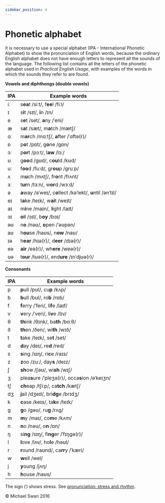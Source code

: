 ```yaml
---
sidebar_position: 4
---
```


# Phonetic alphabet

It is necessary to use a special alphabet (IPA - International Phonetic Alphabet) to show the pronunciation of English words, because the ordinary English alphabet does not have enough letters to represent all the sounds of the language. The following list contains all the letters of the phonetic alphabet used in *Practical English Usage*, with examples of the words in which the sounds they refer to are found.

**Vowels and diphthongs (double vowels)**

| IPA | Example words |
| --- |  --- |
| iː | s**ea**t /siːt/, f**ee**l /fiːl/ |
| ɪ | s**i**t /sɪt/, **i**n /ɪn/ |
| e | s**e**t /set/, **a**ny /ˈeni/ |
| æ | s**a**t /sæt/, m**a**tch /mætʃ/ |
| ɑː | m**ar**ch /mɑːtʃ/, **a**fter /ˈɑftə(r)/ |
| ɒ | p**o**t /pɒt/, g**o**ne /ɡɒn/ |
| ɔː | p**or**t /pɔːt/, l**aw** /lɔː/ |
| ʊ | g**oo**d /gʊd/, c**ou**ld /kʊd/ |
| uː | f**oo**d /fuːd/, gr**ou**p /gruːp/ |
| ʌ | m**u**ch /mʌtʃ/, fr**o**nt /frʌnt/ |
| ɜː | t**ur**n /tɜːn/, w**or**d /wɜːd/ |
| ə | **a**way /əˈweɪ/, c**o**llect /kəˈlekt/, **u**ntil /ənˈtɪl/ |
| eɪ | t**a**ke /teɪk/, w**ai**t /weɪt/ |
| aɪ | m**i**ne /maɪn/, l**i**ght /laɪt/ |
| ɔɪ | **oi**l /ɔɪl/, b**oy** /bɔɪ/ |
| əʊ | n**o** /nəʊ/, **o**pen /ˈəʊpən/ |
| aʊ | h**ou**se /haʊs/, n**ow** /naʊ/ |
| ɪə | h**ear** /hɪə(r)/, d**eer** /dɪə(r)/ |
| eə | **air** /eə(r)/, wh**ere** /weə(r)/ |
| ʊə | t**our** /tʊə(r)/, end**ure** /ɪnˈdjʊə(r)/ |

**Consonants**

| IPA | Example words |
| --- |  --- |
| p | **p**ull /pʊl/, cu**p** /kʌp/ |
| b | **b**ull /bʊl/, ro**b** /rɒb/ |
| f | **f**erry /ˈferi/, li**f**e /laɪf/ |
| v | **v**ery /ˈveri/, li**v**e /lɪv/ |
| θ | **th**ink /θɪnk/, ba**th** /bɑːθ/ |
| ð | **th**en /ðen/, wi**th** /wɪð/ |
| t | **t**ake /teɪk/, se**t** /set/ |
| d | **d**ay /deɪ/, re**d** /red/ |
| s | **s**ing /sɪŋ/, ri**c**e /raɪs/ |
| z | **z**oo /zuː/, day**s** /deɪz/ |
| ʃ | **sh**ow /ʃəʊ/, wi**sh** /wɪʃ/ |
| ʒ | plea**s**ure /ˈpleʒə(r)/, occa**s**ion /əˈkeɪʒn/ |
| tʃ | **ch**eap /tʃiːp/, ca**tch** /kætʃ/ |
| dʒ | **j**ail /dʒeɪl/, bri**dg**e /brɪdʒ/ |
| k | **c**ase /keɪs/, ta**k**e /teɪk/ |
| ɡ | **g**o /ɡəʊ/, ru**g** /rʌɡ/ |
| m | **m**y /maɪ/, co**m**e /kʌm/ |
| n | **n**o /nəʊ/, o**n** /ɒn/ |
| ŋ | si**ng** /sɪŋ/, fi**ng**er /ˈfɪŋɡə(r)/ |
| l | **l**ove /lʌv/, ho**l**e /həʊl/ |
| r | **r**ound /raʊnd/, ca**rr**y /ˈkæri/ |
| w | **w**ell /wel/ |
| j | **y**oung /jʌŋ/ |
| h | **h**ouse /haʊs/ |

The sign (ˈ) shows stress. See [pronunciation: stress and rhythm](./peu_entries/grammar/speech-and-spoken-exchanges/pronunciation-stress-and-rhythm).

© Michael Swan 2016
